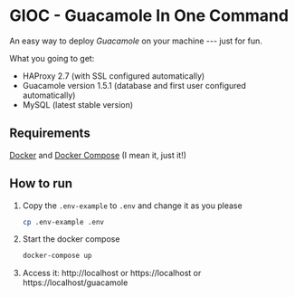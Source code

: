 # GIOC - Guacamole In One Command

An easy way to deploy *Guacamole* on your machine --- just for fun.

What you going to get:

* HAProxy 2.7 (with SSL configured automatically)
* Guacamole version 1.5.1 (database and first user configured automatically)
* MySQL (latest stable version)

## Requirements

[Docker](https://docs.docker.com/engine/install/) and [Docker Compose](https://docs.docker.com/compose/install/#scenario-two-install-the-compose-plugin) (I mean it, just it!)

## How to run

1. Copy the `.env-example` to `.env` and change it as you please
    ```bash
    cp .env-example .env
    ```
 
2. Start the docker compose
    ```bash
    docker-compose up
    ```
 
3. Access it: http://localhost or https://localhost or https://localhost/guacamole 
